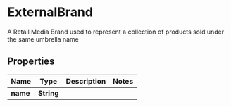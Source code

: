 

# ExternalBrand

A Retail Media Brand used to represent a collection of products sold under the same umbrella name

## Properties

Name | Type | Description | Notes
------------ | ------------- | ------------- | -------------
**name** | **String** |  | 



